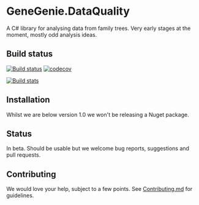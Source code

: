 # GeneGenie.DataQuality

A C# library for analysing data from family trees. Very early stages at the moment, mostly odd analysis ideas.

## Build status
[![Build status](https://ci.appveyor.com/api/projects/status/p8uh8470ypkrpxuj?svg=true)](https://ci.appveyor.com/project/RyanONeill1970/genegenie-dataquality) [![codecov](https://codecov.io/gh/TheGeneGenieProject/GeneGenie.DataQuality/branch/master/graph/badge.svg)](https://codecov.io/gh/TheGeneGenieProject/GeneGenie.DataQuality)

[![Build stats](https://buildstats.info/appveyor/chart/ryanoneill1970/genegenie-dataquality)](https://ci.appveyor.com/project/ryanoneill1970/genegenie-dataquality/history)

## Installation

Whilst we are below version 1.0 we won't be releasing a Nuget package.

## Status

In beta. Should be usable but we welcome bug reports, suggestions and pull requests.

## Contributing

We would love your help, subject to a few points. See [Contributing.md](Contributing.md) for guidelines.
